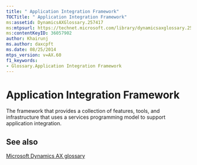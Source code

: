 ```yaml
---
title: " Application Integration Framework"
TOCTitle: " Application Integration Framework"
ms:assetid: DynamicsAXGlossary.257417
ms:mtpsurl: https://technet.microsoft.com/library/dynamicsaxglossary.257417(v=AX.60)
ms:contentKeyID: 36057902
author: Khairunj
ms.author: daxcpft
ms.date: 08/25/2014
mtps_version: v=AX.60
f1_keywords:
- Glossary.Application Integration Framework
---
```


# Application Integration Framework

The framework that provides a collection of features, tools, and infrastructure that uses a services programming model to support application integration.

## See also

[Microsoft Dynamics AX glossary](glossary/microsoft-dynamics-ax-glossary.md)

  


